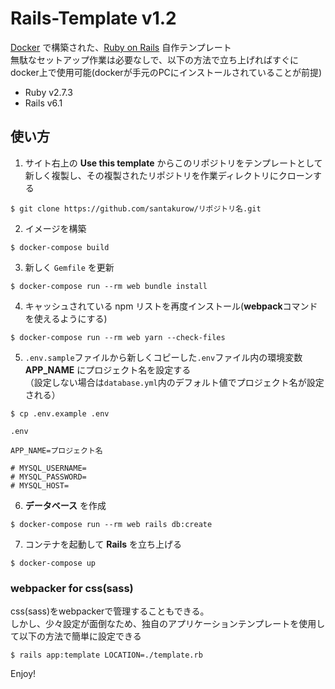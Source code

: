 # Rails-Template v1.2

[Docker](https://www.docker.com/products/docker-desktop) で構築された、[Ruby on Rails](https://github.com/rails/rails) 自作テンプレート  
無駄なセットアップ作業は必要なしで、以下の方法で立ち上げればすぐにdocker上で使用可能(dockerが手元のPCにインストールされていることが前提)  

- Ruby v2.7.3
- Rails v6.1


## 使い方

1. サイト右上の **Use this template** からこのリポジトリをテンプレートとして新しく複製し、その複製されたリポジトリを作業ディレクトリにクローンする

```
$ git clone https://github.com/santakurow/リポジトリ名.git
```

2. イメージを構築

```
$ docker-compose build
```

3. 新しく `Gemfile` を更新

```
$ docker-compose run --rm web bundle install
```

4. キャッシュされている npm リストを再度インストール(**webpack**コマンドを使えるようにする)

```
$ docker-compose run --rm web yarn --check-files
```

5. `.env.sample`ファイルから新しくコピーした`.env`ファイル内の環境変数 **APP_NAME** にプロジェクト名を設定する  
   （設定しない場合は`database.yml`内のデフォルト値でプロジェクト名が設定される）

```
$ cp .env.example .env
```

`.env`

```
APP_NAME=プロジェクト名

# MYSQL_USERNAME=
# MYSQL_PASSWORD=
# MYSQL_HOST=
```

6. **データベース** を作成

```
$ docker-compose run --rm web rails db:create
```

7. コンテナを起動して **Rails** を立ち上げる

```
$ docker-compose up
```

### webpacker for css(sass)
css(sass)をwebpackerで管理することもできる。  
しかし、少々設定が面倒なため、独自のアプリケーションテンプレートを使用して以下の方法で簡単に設定できる  

```
$ rails app:template LOCATION=./template.rb
```

Enjoy!
